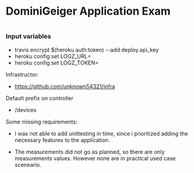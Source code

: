 <h1>DominiGeiger Application Exam<h1>


**<h3>Input variables</h3>**
- travis encrypt $(heroku auth:token) --add deploy.api_key
- heroku config:set LOGZ_URL=<insert url>
- heroku config:set LOGZ_TOKEN=<token>

Infrastructor: 
- https://github.com/unknown54321/infra

Default prefix on controller
- /devices


Some missing requirements: 
- I was not able to add unittesting in time, since i prioritized adding the necessary features to
the application.

- The measurements did not go as planned, so there are only measurements values. However 
none are in practical used case sceneario. 
